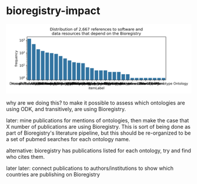 # bioregistry-impact

![](data/output.png)

why are we doing this?
to make it possible to assess which ontologies are using ODK, and transitively, are using Bioregistry.

later: mine publications for mentions of ontologies, then make the case that X number
of publications are using Bioregistry. This is sort of being done as part of Bioregistry's
literature pipeline, but this should be re-organized to be a set of pubmed searches
for each ontology name.

alternative: bioregistry has publications listed for each ontology, try and find who
cites them.

later later: connect publications to authors/institutions to show which countries are
publishing on Bioregistry